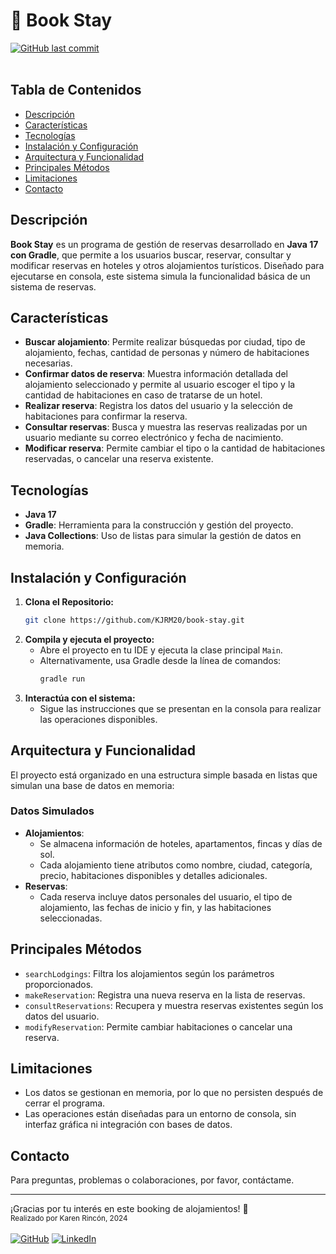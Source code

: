 # 🏩 Book Stay
[![GitHub last commit](https://img.shields.io/github/last-commit/KJRM20/book-stay)](#)<br><br>

## Tabla de Contenidos
- [Descripción](#descripción)
- [Características](#características)
- [Tecnologías](#tecnologías)
- [Instalación y Configuración](#instalación-y-configuración)
- [Arquitectura y Funcionalidad](#arquitectura-y-funcionalidad)
- [Principales Métodos](#principales-métodos)
- [Limitaciones](#limitaciones)
- [Contacto](#contacto)

## Descripción
**Book Stay** es un programa de gestión de reservas desarrollado en  **Java 17 con Gradle**, que permite a los usuarios buscar, reservar, consultar y modificar reservas en hoteles y otros alojamientos turísticos. Diseñado para ejecutarse en consola, este sistema simula la funcionalidad básica de un sistema de reservas.

## Características
- **Buscar alojamiento**: Permite realizar búsquedas por ciudad, tipo de alojamiento, fechas, cantidad de personas y número de habitaciones necesarias.
- **Confirmar datos de reserva**: Muestra información detallada del alojamiento seleccionado y permite al usuario escoger el tipo y la cantidad de habitaciones en caso de tratarse de un hotel.
- **Realizar reserva**: Registra los datos del usuario y la selección de habitaciones para confirmar la reserva.
- **Consultar reservas**: Busca y muestra las reservas realizadas por un usuario mediante su correo electrónico y fecha de nacimiento.
- **Modificar reserva**: Permite cambiar el tipo o la cantidad de habitaciones reservadas, o cancelar una reserva existente.

## Tecnologías
- **Java 17**
- **Gradle**: Herramienta para la construcción y gestión del proyecto.
- **Java Collections**: Uso de listas para simular la gestión de datos en memoria.

## Instalación y Configuración
1. **Clona el Repositorio:**
   ```bash
   git clone https://github.com/KJRM20/book-stay.git
   ```
2. **Compila y ejecuta el proyecto:**
   - Abre el proyecto en tu IDE y ejecuta la clase principal ```Main```.
   - Alternativamente, usa Gradle desde la línea de comandos:
     ```bash
     gradle run
     ```
3. **Interactúa con el sistema:**
    - Sigue las instrucciones que se presentan en la consola para realizar las operaciones disponibles.

## Arquitectura y Funcionalidad
El proyecto está organizado en una estructura simple basada en listas que simulan una base de datos en memoria:
### Datos Simulados
- **Alojamientos**: 
    - Se almacena información de hoteles, apartamentos, fincas y días de sol.
    - Cada alojamiento tiene atributos como nombre, ciudad, categoría, precio, habitaciones disponibles y detalles adicionales.
- **Reservas**: 
    - Cada reserva incluye datos personales del usuario, el tipo de alojamiento, las fechas de inicio y fin, y las habitaciones seleccionadas.

## Principales Métodos
- ```searchLodgings```: Filtra los alojamientos según los parámetros proporcionados.
- ```makeReservation```: Registra una nueva reserva en la lista de reservas.
- ```consultReservations```: Recupera y muestra reservas existentes según los datos del usuario.
- ```modifyReservation```: Permite cambiar habitaciones o cancelar una reserva.

## Limitaciones
- Los datos se gestionan en memoria, por lo que no persisten después de cerrar el programa.
- Las operaciones están diseñadas para un entorno de consola, sin interfaz gráfica ni integración con bases de datos.

## Contacto
Para preguntas, problemas o colaboraciones, por favor, contáctame.

-----

¡Gracias por tu interés en este booking de alojamientos! 🎉
<br><small>Realizado por Karen Rincón, 2024</small><br><br>
[![GitHub](https://img.shields.io/badge/GitHub-100000?style=for-the-badge&logo=github&logoColor=white)](https://github.com/KJRM20) 
[![LinkedIn](https://img.shields.io/badge/LinkedIn-100000?style=for-the-badge&logo=linkedin&logoColor=white)](https://www.linkedin.com/in/karen-rincon/) 